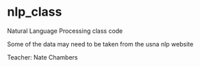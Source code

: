 # nlp_class
Natural Language Processing class code

Some of the data may need to be taken from the usna nlp website

Teacher: Nate Chambers
